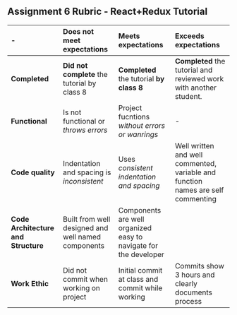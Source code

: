 ## Assignment 6 Rubric - React+Redux Tutorial

| - | **Does not meet expectations** | **Meets expectations** | **Exceeds expectations** |
|:-------------|:---------------------------|:-------------------------|:---------------------|
| **Completed** | **Did not complete** the tutorial by class 8 | **Completed** the tutorial **by class 8** | **Completed** the tutorial and reviewed work with another student. |
| **Functional** | Is not functional or _throws errors_ | Project fucntions _without errors or wanrings_ | - |
| **Code quality** | Indentation and spacing is _inconsistent_ | Uses _consistent indentation and spacing_ | Well written and well commented, variable and function names are self commenting |
| **Code Architecture and Structure** | Built from well designed and well named components | Components are well organized easy to navigate for the developer |
| **Work Ethic** | Did not commit when working on project | Initial commit at class and commit while working | Commits show 3 hours and clearly documents process | 
